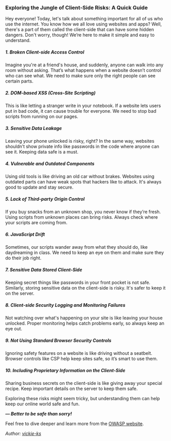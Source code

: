 ### Exploring the Jungle of Client-Side Risks: A Quick Guide
<div id="copyUrl"></div>

Hey everyone! Today, let's talk about something important for all of us who use the internet. You know how we all love using websites and apps? Well, there's a part of them called the client-side that can have some hidden dangers. Don't worry, though! We’re here to make it simple and easy to understand.

##### 1. Broken Client-side Access Control

Imagine you're at a friend's house, and suddenly, anyone can walk into any room without asking. That’s what happens when a website doesn’t control who can see what. We need to make sure only the right people can see certain parts.

##### 2. DOM-based XSS (Cross-Site Scripting)

This is like letting a stranger write in your notebook. If a website lets users put in bad code, it can cause trouble for everyone. We need to stop bad scripts from running on our pages.

##### 3. Sensitive Data Leakage

Leaving your phone unlocked is risky, right? In the same way, websites shouldn’t show private info like passwords in the code where anyone can see it. Keeping data safe is a must.

##### 4. Vulnerable and Outdated Components

Using old tools is like driving an old car without brakes. Websites using outdated parts can have weak spots that hackers like to attack. It's always good to update and stay secure.

##### 5. Lack of Third-party Origin Control

If you buy snacks from an unknown shop, you never know if they’re fresh. Using scripts from unknown places can bring risks. Always check where your scripts are coming from.

##### 6. JavaScript Drift

Sometimes, our scripts wander away from what they should do, like daydreaming in class. We need to keep an eye on them and make sure they do their job right.

##### 7. Sensitive Data Stored Client-Side

Keeping secret things like passwords in your front pocket is not safe. Similarly, storing sensitive data on the client-side is risky. It's safer to keep it on the server.

##### 8. Client-side Security Logging and Monitoring Failures

Not watching over what's happening on your site is like leaving your house unlocked. Proper monitoring helps catch problems early, so always keep an eye out.

##### 9. Not Using Standard Browser Security Controls

Ignoring safety features on a website is like driving without a seatbelt. Browser controls like CSP help keep sites safe, so it’s smart to use them.

##### 10. Including Proprietary Information on the Client-Side

Sharing business secrets on the client-side is like giving away your special recipe. Keep important details on the server to keep them safe.

Exploring these risks might seem tricky, but understanding them can help keep our online world safe and fun. 

***&mdash; Better to be safe than sorry!***

Feel free to dive deeper and learn more from the [OWASP website](https://owasp.org/www-project-top-10-client-side-security-risks/).

*Author: <a href="https://github.com/vickie-ks" target="_blank">vickie-ks</a>*